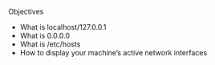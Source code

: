 Objectives

- What is localhost/127.0.0.1
- What is 0.0.0.0
- What is /etc/hosts
- How to display your machine’s active network interfaces
